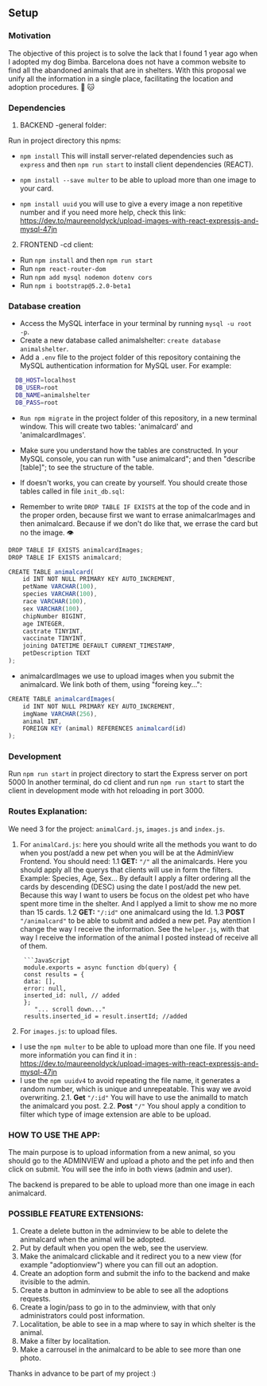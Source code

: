 ## Setup

### Motivation

The objective of this project is to solve the lack that I found 1 year ago when I adopted my dog ​​Bimba.
Barcelona does not have a common website to find all the abandoned animals that are in shelters.
With this proposal we unify all the information in a single place, facilitating the location and adoption procedures. :dog: :cat:

### Dependencies

1. BACKEND -general folder:

Run in project directory this npms:

- `npm install` This will install server-related dependencies such as `express` and then `npm run start` to install client dependencies (REACT).

- `npm install --save multer` to be able to upload more than one image to your card.
- `npm install uuid` you will use to give a every image a non repetitive number and if you need more help, check this link:  
  https://dev.to/maureenoldyck/upload-images-with-react-expressjs-and-mysql-47jn

2. FRONTEND -cd client:

- Run `npm install` and then `npm run start`
- Run `npm react-router-dom`
- Run `npm add mysql nodemon dotenv cors` 
- Run `npm i bootstrap@5.2.0-beta1` 

### Database creation

- Access the MySQL interface in your terminal by running `mysql -u root -p`.
- Create a new database called animalshelter: `create database animalshelter`.
- Add a `.env` file to the project folder of this repository containing the MySQL authentication information for MySQL user. For example:

```bash
  DB_HOST=localhost
  DB_USER=root
  DB_NAME=animalshelter
  DB_PASS=root
```
- `Run npm migrate` in the project folder of this repository, in a new terminal window. This will create two tables: 'animalcard' and 'animalcardImages'.
- Make sure you understand how the tables are constructed. In your MySQL console, you can run with "use animalcard"; and then "describe [table]"; to see the structure of the table.

- If doesn't works, you can create by yourself. You should create those tables called in file `init_db.sql`:
- Remember to write `DROP TABLE IF EXISTS` at the top of the code and in the proper orden, because first we want to errase animalcarImages and then animalcard. Because if we don't do like that, we errase the card but no the image. :eye:

```JavaScript
DROP TABLE IF EXISTS animalcardImages;
DROP TABLE IF EXISTS animalcard;
```

```JavaScript
CREATE TABLE animalcard(
    id INT NOT NULL PRIMARY KEY AUTO_INCREMENT,
    petName VARCHAR(100),
    species VARCHAR(100),
    race VARCHAR(100),
    sex VARCHAR(100),
    chipNumber BIGINT,
    age INTEGER,
    castrate TINYINT,
    vaccinate TINYINT,
    joining DATETIME DEFAULT CURRENT_TIMESTAMP,
    petDescription TEXT
);
```

- animalcardImages we use to upload images when you submit the animalcard. We link both of them, using "foreing key...": 

```JavaScript
CREATE TABLE animalcardImages(
    id INT NOT NULL PRIMARY KEY AUTO_INCREMENT,
    imgName VARCHAR(256),
    animal INT,
    FOREIGN KEY (animal) REFERENCES animalcard(id)
);
```
### Development

Run `npm run start` in project directory to start the Express server on port 5000
In another terminal, do cd client and run `npm run start` to start the client in development mode with hot reloading in port 3000.

### Routes Explanation:

We need 3 for the project: `animalCard.js`, `images.js` and `index.js`.

1.  For `animalCard.js`: here you should write all the methods you want to do when you post/add a new pet when you will be at the AdminView Frontend.
    You should need:
    1.1 **GET:** `"/"` all the animalcards.
    Here you should apply all the querys that clients will use in form the filters. Example: Species, Age, Sex...
    By default I apply a filter ordering all the cards by descending (DESC) using the date I post/add the new pet. Because this way I want to users be focus on the oldest pet who have spent more time in the shelter. And I applyed a limit to show me no more than 15 cards.
    1.2 **GET:** `"/:id"` one animalcard using the Id.
    1.3 **POST** `"/animalcard"` to be able to submit and added a new pet. Pay atenttion I change the way I receive the information. See the `helper.js`, with that way I receive the information of the animal I posted instead of receive all of them.

         ```JavaScript
         module.exports = async function db(query) {
         const results = {
         data: [],
         error: null,
         inserted_id: null, // added
         };
            "... scroll down..."
         results.inserted_id = result.insertId; //added

2.  For `images.js`: to upload files.

- I use the `npm multer` to be able to upload more than one file. If you need more informatión you can find it in : https://dev.to/maureenoldyck/upload-images-with-react-expressjs-and-mysql-47jn
- I use the `npm uuidv4` to avoid repeating the file name, it generates a random number, which is unique and unrepeatable. This way we avoid overwriting.
  2.1. **Get** `"/:id"` You will have to use the animalId to match the animalcard you post.
  2.2. **Post** `"/"` You shoul apply a condition to filter which type of image extension are able to be upload.

### HOW TO USE THE APP:

The main purpose is to upload information from a new animal, so you should go to the ADMINVIEW and upload a photo and the pet info and then click on submit. 
You will see the info in both views (admin and user). 

The backend is prepared to be able to upload more than one image in each animalcard. 

### POSSIBLE FEATURE EXTENSIONS: 

1. Create a delete button in the adminview to be able to delete the animalcard when the animal will be adopted. 
2. Put by default when you open the web, see the userview. 
3. Make the animalcard clickable and it redirect you to a new view (for example "adoptionview") where you can fill out an adoption.
4. Create an adoption form and submit the info to the backend and make itvisible to the admin. 
5. Create a button in adminview to be able to see all the adoptions requests. 
6. Create a login/pass to go in to the adminview, with that only administrators could post information.
7. Localitation, be able to see in a map where to say in which shelter is the animal. 
8. Make a filter by localitation. 
9. Make a carrousel in the animalcard to be able to see more than one photo.

Thanks in advance to be part of my project :)

